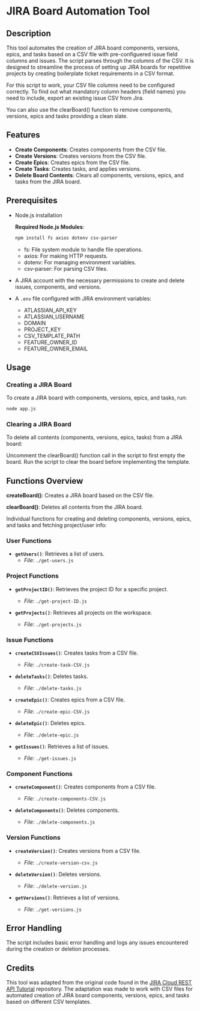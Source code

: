 # JIRA Board Automation Tool

## Description

This tool automates the creation of JIRA board components, versions, epics, and tasks based on a CSV file with pre-configuered issue field columns and issues. The script parses through the columns of the CSV. It is designed to streamline the process of setting up JIRA boards for repetitive projects by creating boilerplate ticket requirements in a CSV format.

For this script to work, your CSV file columns need to be configured correctly. To find out what mandatory column headers (field names) you need to include, export an existing issue CSV from Jira.

You can also use the clearBoard() function to remove components, versions, epics and tasks providing a clean slate.

## Features

- **Create Components**: Creates components from the CSV file.
- **Create Versions**: Creates versions from the CSV file.
- **Create Epics**: Creates epics from the CSV file.
- **Create Tasks**: Creates tasks, and applies versions.
- **Delete Board Contents**: Clears all components, versions, epics, and tasks from the JIRA board.

## Prerequisites

- Node.js installation

    **Required Node.js Modules**:

    ```bash
    npm install fs axios dotenv csv-parser
    ```
    - fs: File system module to handle file operations.
    - axios: For making HTTP requests.
    - dotenv: For managing environment variables.
    - csv-parser: For parsing CSV files.

- A JIRA account with the necessary permissions to create and delete issues, components, and versions.
- A `.env` file configured with JIRA environment variables:
    - ATLASSIAN_API_KEY
    - ATLASSIAN_USERNAME
    - DOMAIN
    - PROJECT_KEY
    - CSV_TEMPLATE_PATH
    - FEATURE_OWNER_ID
    - FEATURE_OWNER_EMAIL

## Usage

### Creating a JIRA Board

To create a JIRA board with components, versions, epics, and tasks, run:

```bash
node app.js
```

### Clearing a JIRA Board

To delete all contents (components, versions, epics, tasks) from a JIRA board:

Uncomment the clearBoard() function call in the script to first empty the board.
Run the script to clear the board before implementing the template.

## Functions Overview

**createBoard()**: Creates a JIRA board based on the CSV file.

**clearBoard()**: Deletes all contents from the JIRA board.

Individual functions for creating and deleting components, versions, epics, and tasks and fetching project/user info:

### User Functions

- **`getUsers()`**: Retrieves a list of users.
  - *File*: `./get-users.js`

### Project Functions

- **`getProjectID()`**: Retrieves the project ID for a specific project.
  - *File*: `./get-project-ID.js`

- **`getProjects()`**: Retrieves all projects on the workspace.
  - *File*: `./get-projects.js`

### Issue Functions

- **`createCSVIssues()`**: Creates tasks from a CSV file.
  - *File*: `./create-task-CSV.js`

- **`deleteTasks()`**: Deletes tasks.
  - *File*: `./delete-tasks.js`

- **`createEpic()`**: Creates epics from a CSV file.
  - *File*: `./create-epic-CSV.js`

- **`deleteEpic()`**: Deletes epics.
  - *File*: `./delete-epic.js`

- **`getIssues()`**: Retrieves a list of issues.
  - *File*: `./get-issues.js`

### Component Functions

- **`createComponent()`**: Creates components from a CSV file.
  - *File*: `./create-components-CSV.js`

- **`deleteComponents()`**: Deletes components.
  - *File*: `./delete-components.js`

### Version Functions

- **`createVersion()`**: Creates versions from a CSV file.
  - *File*: `./create-version-csv.js`

- **`deleteVersion()`**: Deletes versions.
  - *File*: `./delete-version.js`

- **`getVersions()`**: Retrieves a list of versions.
  - *File*: `./get-versions.js`

## Error Handling
The script includes basic error handling and logs any issues encountered during the creation or deletion processes.

## Credits

This tool was adapted from the original code found in the [JIRA Cloud REST API Tutorial](https://github.com/horeaporutiu/JIRA-Cloud-REST-API-Tutorial) repository. The adaptation was made to work with CSV files for automated creation of JIRA board components, versions, epics, and tasks based on different CSV templates.

